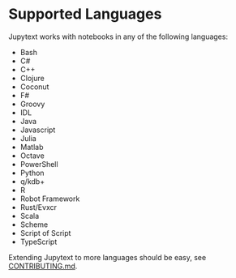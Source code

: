 # Supported Languages

Jupytext works with notebooks in any of the following languages:

- Bash
- C#
- C++
- Clojure
- Coconut
- F#
- Groovy
- IDL
- Java
- Javascript
- Julia
- Matlab
- Octave
- PowerShell
- Python
- q/kdb+
- R
- Robot Framework
- Rust/Evxcr
- Scala
- Scheme
- Script of Script
- TypeScript

Extending Jupytext to more languages should be easy, see [CONTRIBUTING.md](https://github.com/mwouts/jupytext/blob/master/CONTRIBUTING.md).
